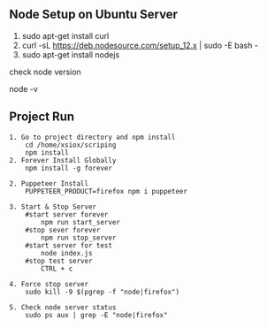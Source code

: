 ## Node Setup on Ubuntu Server
   1. sudo apt-get install curl
   2. curl -sL https://deb.nodesource.com/setup_12.x | sudo -E bash -
   3. sudo apt-get install nodejs

   check node version

   node -v

## Project Run
    1. Go to project directory and npm install
        cd /home/xsiox/scriping
        npm install
    2. Forever Install Globally
        npm install -g forever

    2. Puppeteer Install
        PUPPETEER_PRODUCT=firefox npm i puppeteer

    3. Start & Stop Server
        #start server forever
            npm run start_server
        #stop sever forever
            npm run stop_server
        #start server for test
            node index.js
        #stop test server
            CTRL + c

    4. Force stop server
        sudo kill -9 $(pgrep -f "node|firefox")
        
    5. Check node server status
        sudo ps aux | grep -E "node|firefox"